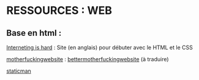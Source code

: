 # RESSOURCES : WEB

## Base en html :
[Interneting is hard](https://www.internetingishard.com/) : Site (en anglais) pour débuter avec le HTML et le CSS

[motherfuckingwebsite](http://motherfuckingwebsite.com/) :
[bettermotherfuckingwebsite](http://bettermotherfuckingwebsite.com/) (à traduire)

[staticman](https://staticman.net/)
